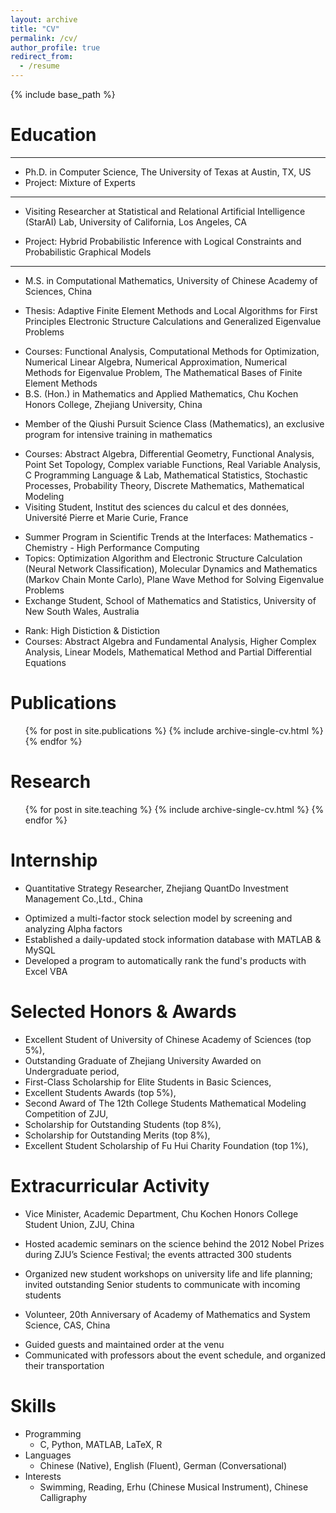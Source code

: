 ```yaml
---
layout: archive
title: "CV"
permalink: /cv/
author_profile: true
redirect_from:
  - /resume
---
```


{% include base_path %}

Education
======
--- 
- Ph.D. in Computer Science, The University of Texas at Austin, TX, US
- Project: Mixture of Experts
---
- Visiting Researcher at Statistical and Relational Artificial Intelligence (StarAI) Lab, University of California, Los Angeles, CA
<!--  * Date: Jul 2019 - PRESENT -->
- Project: Hybrid Probabilistic Inference with Logical Constraints and Probabilistic Graphical Models
--- 
* M.S. in Computational Mathematics, University of Chinese Academy of Sciences, China
<!--   * Date: Sep 2016 - Jun 2019 -->
  * Thesis: Adaptive Finite Element Methods and Local Algorithms for First Principles Electronic Structure Calculations and Generalized Eigenvalue Problems
<!--  * GPA: 86.43/100 -->
  * Courses: Functional Analysis, Computational Methods for Optimization,  Numerical Linear Algebra,  Numerical Approximation, Numerical Methods for Eigenvalue Problem, The Mathematical Bases of Finite Element Methods
* B.S. (Hon.) in Mathematics and Applied Mathematics, Chu Kochen Honors College, Zhejiang University, China
<!--  * Date: Sep 2012 - Jun 2016 -->
  * Member of the Qiushi Pursuit Science Class (Mathematics), an exclusive program for intensive training in mathematics
<!--  * GPA: 3.61/4.00 -->
  * Courses: Abstract Algebra, Differential Geometry, Functional Analysis, Point Set Topology, Complex variable Functions, Real Variable Analysis, C Programming Language & Lab, Mathematical Statistics, Stochastic Processes, Probability Theory, Discrete Mathematics, Mathematical Modeling
* Visiting Student, Institut des sciences du calcul et des données, Université Pierre et Marie Curie, France
<!--  * Date: Jul 2018 - Aug 2018 -->
  * Summer Program in Scientific Trends at the Interfaces: Mathematics - Chemistry - High Performance Computing
  * Topics: Optimization Algorithm and Electronic Structure Calculation (Neural Network Classification), Molecular Dynamics and Mathematics (Markov Chain Monte Carlo), Plane Wave Method for Solving Eigenvalue Problems
* Exchange Student, School of Mathematics and Statistics, University of New South Wales, Australia
<!--  * Date: Jul 2014 - Nov 2014 -->
  * Rank: High Distiction & Distiction
  * Courses: Abstract Algebra and Fundamental Analysis, Higher Complex Analysis, Linear Models, Mathematical Method and Partial Differential Equations

Publications
======
  <ul>{% for post in site.publications %}
    {% include archive-single-cv.html %}
  {% endfor %}</ul>
  
Research
======
  <ul>{% for post in site.teaching %}
    {% include archive-single-cv.html %}
  {% endfor %}</ul>
 
Internship
======
* Quantitative Strategy Researcher, Zhejiang QuantDo Investment Management Co.,Ltd., China
<!--  * Date: Sep 2015 - May 2016 -->
  * Optimized a multi-factor stock selection model by screening and analyzing Alpha factors
  * Established a daily-updated stock information database with MATLAB & MySQL
  * Developed a program to automatically rank the fund's products with Excel VBA
  
  
Selected Honors & Awards
======
* Excellent Student of University of Chinese Academy of Sciences (top 5%), <!--2018 2019-->
* Outstanding Graduate of Zhejiang University Awarded on Undergraduate period, <!-- Jun 2016-->
* First-Class Scholarship for Elite Students in Basic Sciences, <!--2013 2015-->
* Excellent Students Awards (top 5%), <!--2013 2015-->
* Second Award of The 12th College Students Mathematical Modeling Competition of ZJU, <!--Jun 2014-->
* Scholarship for Outstanding Students (top 8%), <!--Dec 2015-->
* Scholarship for Outstanding Merits (top 8%), <!--Dec 2015-->
* Excellent Student Scholarship of Fu Hui Charity Foundation (top 1%), <!--2009-2012-->

Extracurricular Activity
======
* Vice Minister, Academic Department, Chu Kochen Honors College Student Union, ZJU, China
<!--  * Date: Sep 2012 - Jun 2014-->
  * Hosted academic seminars on the science behind the 2012 Nobel Prizes during ZJU’s Science Festival; the events attracted 300 students
  * Organized new student workshops on university life and life planning; invited outstanding Senior students to communicate with incoming students
  
* Volunteer, 20th Anniversary of Academy of Mathematics and System Science, CAS, China
<!--  * Date: Dec 2018 -->
  * Guided guests and maintained order at the venu
  * Communicated with professors about the event schedule, and organized their transportation

Skills
======
* Programming
  * C, Python, MATLAB, LaTeX, R
* Languages
  * Chinese (Native), English (Fluent), German (Conversational)
* Interests
  * Swimming, Reading, Erhu (Chinese Musical Instrument), Chinese Calligraphy
  
  

